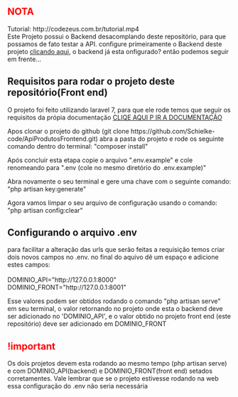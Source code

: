 <h2 style="color:#F00">NOTA</h2>
Tutorial: http://codezeus.com.br/tutorial.mp4<br/>
Este Projeto possui o Backend desacomplando deste repositório, para que possamos de fato testar a  API. configure primeiramente o Backend deste projeto <a href="https://github.com/Schielke-code/ApiProdutosBackend" target="_blank">clicando aqui</a>, o backend 
já esta onfigurado? então podemos seguir em frente...

<h2>Requisitos para rodar o projeto deste repositório(Front end)</h2>
<p>O projeto foi feito utilizando laravel 7, para que ele rode temos que seguir os requisitos da própia documentação <a href="https://laravel.com/docs/7.x/installation#server-requirements"> CLIQE AQUI P IR A DOCUMENTAÇÃO</a></p>
<p>
	Apos clonar o projeto do github (git clone https://github.com/Schielke-code/ApiProdutosFrontend.git) abra a pasta do projeto e rode os seguinte comando dentro do terminal:
	"composer install"
</p>
<p>
	Após concluir esta etapa copie o arquivo ".env.example" e cole renomeando para ".env (cole no mesmo diretório do .env.example)"
</p>

<p>
	Abra novamente o seu terminal e gere uma chave com o seguinte comando:  "php artisan key:generate"
</p>

<p>
	Agora vamos limpar o seu arquivo de configuração usando o comando:  "php artisan config:clear"
</p>


<h2>Configurando o arquivo .env</h2>

<p>
	para facilitar a alteração das urls que serão feitas a requisição temos criar  dois novos campos no .env. no final do aquivo dê um espaço e adicione estes campos:<br/><br/>
	DOMINIO_API="http://127.0.0.1:8000"<br/>
    DOMINIO_FRONT="http://127.0.0.1:8001"<br/>
</p>
<p>
    Esse valores podem ser obtidos rodando o comando "php artisan serve"  em seu terminal, o valor retornando no projeto onde esta o backend 
    deve ser adicionado no 'DOMINIO_API', e o valor obtido no projeto front end (este repositório) deve ser adicionado em DOMINIO_FRONT 
</p>

<h2 style="color:#F00">!important</h2>
Os dois projetos devem esta rodando ao mesmo tempo (php artisan serve)  e com DOMINIO_API(backend) e  DOMINIO_FRONT(front end) setados corretamentes.
Vale lembrar que se o projeto estivesse rodando na web essa configuração do .env não seria necessária
